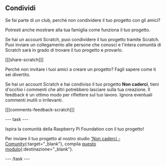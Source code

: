 ## Condividi

Se fai parte di un club, perché non condividere il tuo progetto con gli amici?

Potresti anche mostrare alla tua famiglia come funziona il tuo progetto.

Se hai un account Scratch, puoi condividere il tuo progetto tramite Scratch. Puoi inviare un collegamento alle persone che conosci e l'intera comunità di Scratch sarà in grado di trovare il tuo progetto e provarlo.

[[[share-scratch]]]

Perché non invitare i tuoi amici a creare un progetto? Fagli sapere come ti sei divertito.

Se hai un account Scratch e hai condiviso il tuo progetto **Non caderci**, tieni d'occhio i commenti che altri potrebbero lasciare sulla tua creazione. Il feedback è un ottimo modo per riflettere sul tuo lavoro. Ignora eventuali commenti inutili o irrilevanti.

[[[comments-feedback-scratch]]]

--- task ---

Ispira la comunità della Raspberry Pi Foundation con il tuo progetto!

Per inviare il tuo progetto al nostro studio ['Non caderci - Comunity](https://wke.lt/w/s/KobNfx){:target="_blank"}, compila [questo modulo](https://form.raspberrypi.org/f/community-project-submissions){:destinazione="_blank"}.

--- /task ---
